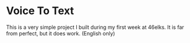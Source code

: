 # Voice To Text

This is a very simple project I built during my first week at 46elks. It is far from perfect, but it does work. (English only)

